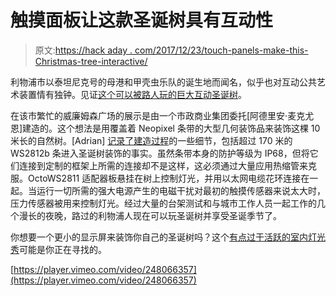 # 触摸面板让这款圣诞树具有互动性

> 原文:[https://hack aday . com/2017/12/23/touch-panels-make-this-Christmas-tree-interactive/](https://hackaday.com/2017/12/23/touch-panels-make-this-christmas-tree-interactive/)

利物浦市以泰坦尼克号的母港和甲壳虫乐队的诞生地而闻名，似乎也对互动公共艺术装置情有独钟。见证[这个可以被路人玩的巨大互动圣诞树](http://mcqn.com/ibal191)。

在该市繁忙的威廉姆森广场的展示是由一个市政商业集团委托[阿德里安·麦克尤恩]建造的。这个想法是用覆盖着 Neopixel 条带的大型几何装饰品来装饰这棵 10 米长的自然树。[Adrian] [记录了建造过程](http://mcqn.com/posts/play-the-tree-behind-the-scenes/)的一些细节，包括超过 170 米的 WS2812b 条进入圣诞树装饰的事实。虽然条带本身的防护等级为 IP68，但将它们连接到定制的框架上所需的连接却不是这样，这必须通过大量应用热缩管来克服。OctoWS2811 适配器板悬挂在树上控制灯光，并用以太网电缆花环连接在一起。当运行一切所需的强大电源产生的电磁干扰对最初的触摸传感器来说太大时，压力传感器被用来控制灯光。经过大量的台架测试和与城市工作人员一起工作的几个漫长的夜晚，路过的利物浦人现在可以玩圣诞树并享受圣诞季节了。

你想要一个更小的显示屏来装饰你自己的圣诞树吗？这个[有点过于活跃的室内灯光秀](https://hackaday.com/2017/12/21/bringing-a-christmas-lights-show-inside/)可能是你正在寻找的。

[https://player.vimeo.com/video/248066357](https://player.vimeo.com/video/248066357)